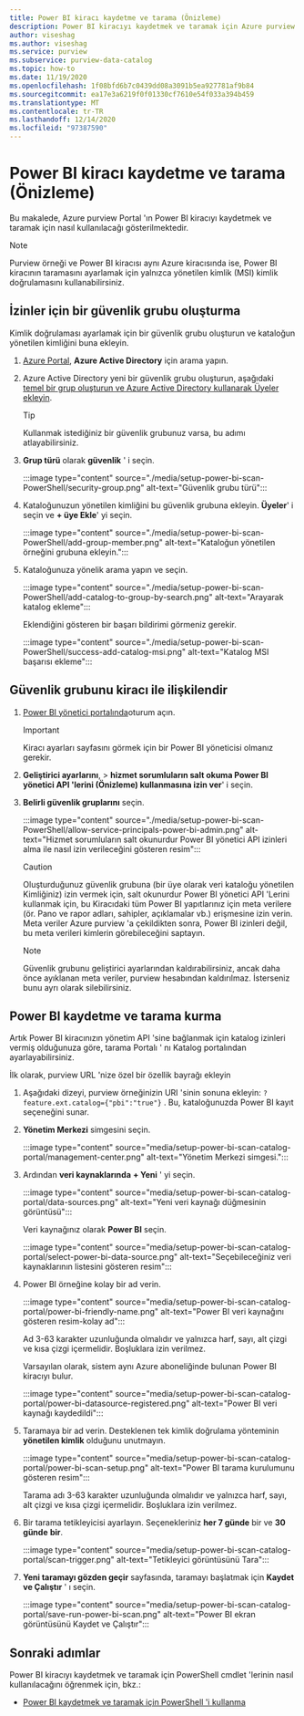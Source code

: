 ```yaml
---
title: Power BI kiracı kaydetme ve tarama (Önizleme)
description: Power BI kiracıyı kaydetmek ve taramak için Azure purview portalını nasıl kullanacağınızı öğrenin.
author: viseshag
ms.author: viseshag
ms.service: purview
ms.subservice: purview-data-catalog
ms.topic: how-to
ms.date: 11/19/2020
ms.openlocfilehash: 1f08bfd6b7c0439dd08a3091b5ea927781af9b84
ms.sourcegitcommit: ea17e3a6219f0f01330cf7610e54f033a394b459
ms.translationtype: MT
ms.contentlocale: tr-TR
ms.lasthandoff: 12/14/2020
ms.locfileid: "97387590"
---
```

# <a name="register-and-scan-a-power-bi-tenant-preview"></a>Power BI kiracı kaydetme ve tarama (Önizleme)

Bu makalede, Azure purview Portal 'ın Power BI kiracıyı kaydetmek ve taramak için nasıl kullanılacağı gösterilmektedir.

> [!Note]
> Purview örneği ve Power BI kiracısı aynı Azure kiracısında ise, Power BI kiracının taramasını ayarlamak için yalnızca yönetilen kimlik (MSI) kimlik doğrulamasını kullanabilirsiniz. 

## <a name="create-a-security-group-for-permissions"></a>İzinler için bir güvenlik grubu oluşturma

Kimlik doğrulaması ayarlamak için bir güvenlik grubu oluşturun ve kataloğun yönetilen kimliğini buna ekleyin.

1. [Azure Portal](https://portal.azure.com), **Azure Active Directory** için arama yapın.
1. Azure Active Directory yeni bir güvenlik grubu oluşturun, aşağıdaki [temel bir grup oluşturun ve Azure Active Directory kullanarak Üyeler ekleyin](https://docs.microsoft.com/azure/active-directory/fundamentals/active-directory-groups-create-azure-portal).

    > [!Tip]
    > Kullanmak istediğiniz bir güvenlik grubunuz varsa, bu adımı atlayabilirsiniz.

1. **Grup türü** olarak **güvenlik** ' i seçin.

    :::image type="content" source="./media/setup-power-bi-scan-PowerShell/security-group.png" alt-text="Güvenlik grubu türü":::

1. Kataloğunuzun yönetilen kimliğini bu güvenlik grubuna ekleyin. **Üyeler**' i seçin ve **+ üye Ekle**' yi seçin.

    :::image type="content" source="./media/setup-power-bi-scan-PowerShell/add-group-member.png" alt-text="Kataloğun yönetilen örneğini grubuna ekleyin.":::

1. Kataloğunuza yönelik arama yapın ve seçin.

    :::image type="content" source="./media/setup-power-bi-scan-PowerShell/add-catalog-to-group-by-search.png" alt-text="Arayarak katalog ekleme":::

    Eklendiğini gösteren bir başarı bildirimi görmeniz gerekir.

    :::image type="content" source="./media/setup-power-bi-scan-PowerShell/success-add-catalog-msi.png" alt-text="Katalog MSI başarısı ekleme":::

## <a name="associate-the-security-group-with-the-tenant"></a>Güvenlik grubunu kiracı ile ilişkilendir

1. [Power BI yönetici portalında](https://app.powerbi.com/admin-portal/tenantSettings)oturum açın.

    > [!Important]
    > Kiracı ayarları sayfasını görmek için bir Power BI yöneticisi olmanız gerekir.

1. **Geliştirici ayarlarını**,  >  **hizmet sorumluların salt okuma Power BI yönetici API 'lerini (Önizleme) kullanmasına izin ver**' i seçin.
1. **Belirli güvenlik gruplarını** seçin.

    :::image type="content" source="./media/setup-power-bi-scan-PowerShell/allow-service-principals-power-bi-admin.png" alt-text="Hizmet sorumluların salt okunurdur Power BI yönetici API izinleri alma ile nasıl izin verileceğini gösteren resim":::

    > [!Caution]
    > Oluşturduğunuz güvenlik grubuna (bir üye olarak veri kataloğu yönetilen Kimliğiniz) izin vermek için, salt okunurdur Power BI yönetici API 'Lerini kullanmak için, bu Kiracıdaki tüm Power BI yapıtlarınız için meta verilere (ör. Pano ve rapor adları, sahipler, açıklamalar vb.) erişmesine izin verin. Meta veriler Azure purview 'a çekildikten sonra, Power BI izinleri değil, bu meta verileri kimlerin görebileceğini saptayın.

    > [!Note]
    > Güvenlik grubunu geliştirici ayarlarından kaldırabilirsiniz, ancak daha önce ayıklanan meta veriler, purview hesabından kaldırılmaz. İsterseniz bunu ayrı olarak silebilirsiniz.

## <a name="register-your-power-bi-and-set-up-a-scan"></a>Power BI kaydetme ve tarama kurma

Artık Power BI kiracınızın yönetim API 'sine bağlanmak için katalog izinleri vermiş olduğunuza göre, tarama Portalı ' nı Katalog portalından ayarlayabilirsiniz.

İlk olarak, purview URL 'nize özel bir özellik bayrağı ekleyin 

1. Aşağıdaki dizeyi, purview örneğinizin URI 'sinin sonuna ekleyin: `?feature.ext.catalog={"pbi":"true"}` . Bu, kataloğunuzda Power BI kayıt seçeneğini sunar.

1. **Yönetim Merkezi** simgesini seçin.

    :::image type="content" source="media/setup-power-bi-scan-catalog-portal/management-center.png" alt-text="Yönetim Merkezi simgesi.":::

1. Ardından **veri kaynaklarında** **+ Yeni** ' yi seçin.

    :::image type="content" source="media/setup-power-bi-scan-catalog-portal/data-sources.png" alt-text="Yeni veri kaynağı düğmesinin görüntüsü":::

    Veri kaynağınız olarak **Power BI** seçin.

    :::image type="content" source="media/setup-power-bi-scan-catalog-portal/select-power-bi-data-source.png" alt-text="Seçebileceğiniz veri kaynaklarının listesini gösteren resim":::

1. Power BI örneğine kolay bir ad verin.

    :::image type="content" source="media/setup-power-bi-scan-catalog-portal/power-bi-friendly-name.png" alt-text="Power BI veri kaynağını gösteren resim-kolay ad":::

    Ad 3-63 karakter uzunluğunda olmalıdır ve yalnızca harf, sayı, alt çizgi ve kısa çizgi içermelidir.  Boşluklara izin verilmez.

    Varsayılan olarak, sistem aynı Azure aboneliğinde bulunan Power BI kiracıyı bulur.

    :::image type="content" source="media/setup-power-bi-scan-catalog-portal/power-bi-datasource-registered.png" alt-text="Power BI veri kaynağı kaydedildi":::

1. Taramaya bir ad verin. Desteklenen tek kimlik doğrulama yönteminin **yönetilen kimlik** olduğunu unutmayın.

    :::image type="content" source="media/setup-power-bi-scan-catalog-portal/power-bi-scan-setup.png" alt-text="Power BI tarama kurulumunu gösteren resim":::

    Tarama adı 3-63 karakter uzunluğunda olmalıdır ve yalnızca harf, sayı, alt çizgi ve kısa çizgi içermelidir.  Boşluklara izin verilmez.

1. Bir tarama tetikleyicisi ayarlayın. Seçenekleriniz **her 7 günde** bir ve **30 günde** **bir**.

    :::image type="content" source="media/setup-power-bi-scan-catalog-portal/scan-trigger.png" alt-text="Tetikleyici görüntüsünü Tara":::

1. **Yeni taramayı gözden geçir** sayfasında, taramayı başlatmak için **Kaydet ve Çalıştır** ' ı seçin.

    :::image type="content" source="media/setup-power-bi-scan-catalog-portal/save-run-power-bi-scan.png" alt-text="Power BI ekran görüntüsünü Kaydet ve Çalıştır":::

## <a name="next-steps"></a>Sonraki adımlar

Power BI kiracıyı kaydetmek ve taramak için PowerShell cmdlet 'lerinin nasıl kullanılacağını öğrenmek için, bkz.:
  
- [Power BI kaydetmek ve taramak için PowerShell 'i kullanma](powershell-register-scan-power-bi.md)
